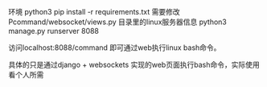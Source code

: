 环境 python3
pip install -r requirements.txt
需要修改Pcommand/websocket/views.py 目录里的linux服务器信息
python3 manage.py runserver 8088

访问localhost:8088/command 即可通过web执行linux bash命令。

具体的只是通过django + websockets 实现的web页面执行bash命令，实际使用看个人所需
